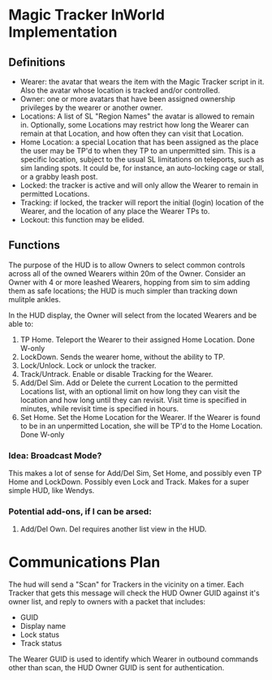 # Magic Tracker InWorld Implementation

## Definitions

* Wearer: the avatar that wears the item with the Magic Tracker script in it.  Also the avatar whose location is tracked and/or controlled.
* Owner: one or more avatars that have been assigned ownership privileges by the wearer or another owner.
* Locations: A list of SL "Region Names" the avatar is allowed to remain in.  Optionally, some Locations may restrict how long the Wearer can remain at that Location, and how often they can visit that Location.
* Home Location: a special Location that has been assigned as the place the user may be TP'd to when they TP to an unpermitted sim.  This is a specific location, subject to the usual SL limitations on teleports, such as sim landing spots.  It could be, for instance, an auto-locking cage or stall, or a grabby leash post.
* Locked: the tracker is active and will only allow the Wearer to remain in permitted Locations.
* Tracking: if locked, the tracker will report the initial (login) location of the Wearer, and the location of any place the Wearer TPs to.
* Lockout: this function may be elided.


## Functions

The purpose of the HUD is to allow Owners to select common controls across all of the owned Wearers within 20m of the Owner.
Consider an Owner with 4 or more leashed Wearers, hopping from sim to sim adding them as safe locations; the HUD is much simpler than tracking down mulitple ankles.

In the HUD display, the Owner will select from the located Wearers and be able to:

1. TP Home.  Teleport the Wearer to their assigned Home Location. Done W-only
1. LockDown.  Sends the wearer home, without the ability to TP.
1. Lock/Unlock.  Lock or unlock the tracker.
1. Track/Untrack. Enable or disable Tracking for the Wearer.
1. Add/Del Sim.  Add or Delete the current Location to the permitted Locations list, with an optional limit on how long they can visit the location and how long until they can revisit.  Visit time is specified in minutes, while revisit time is specified in hours.
1. Set Home.  Set the Home Location for the Wearer.  If the Wearer is found to be in an unpermitted Location, she will be TP'd to the Home Location. Done W-only

### Idea: Broadcast Mode?

This makes a lot of sense for Add/Del Sim, Set Home, and possibly even TP Home and LockDown.  Possibly even Lock and Track.  Makes for a super simple HUD, like Wendys.

### Potential add-ons, if I can be arsed:

1. Add/Del Own.  Del requires another list view in the HUD.


# Communications Plan

The hud will send a "Scan" for Trackers in the vicinity on a timer.  Each Tracker that gets this message will check the HUD Owner GUID against it's owner list, and reply to owners with a packet that includes:

* GUID
* Display name
* Lock status
* Track status

The Wearer GUID is used to identify which Wearer in outbound commands other than scan, the HUD Owner GUID is sent for authentication.
